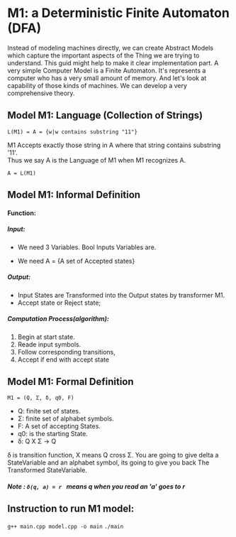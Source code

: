 # M1: a Deterministic Finite Automaton (DFA)
Instead of modeling machines directly,
we can create Abstract Models which capture the important aspects
of the Thing we are trying to understand. 
This guid might help to make it clear implementation part.
A very simple Computer Model is a Finite Automaton.
It's represents a computer who has a very small amount of memory.
And let's look at capability of those kinds of machines.
We can develop a very comprehensive theory.


## Model M1: Language (Collection of Strings)
`L(M1) = A = {w|w contains substring "11"}`

M1 Accepts exactly those string in A where that string contains substring '11'.     
Thus we say A is the Language of M1 when M1 recognizes A.


`A = L(M1) `

## Model M1: Informal Definition
#### Function:
##### Input:
- We need 3 Variables<ptrObject>. Bool Inputs Variables are. 

- We need A = {A set of Accepted states}        
##### Output:    
- Input States are Transformed into the Output states by transformer M1.
- Accept state or Reject state;
##### Computation Process(algorithm):
1. Begin at start state.
2. Reade input symbols.
3. Follow corresponding transitions, 
4. Accept if end with accept state
               
## Model M1: Formal Definition
`M1 = (Q, Σ, δ, q0, F)`
- Q: finite set of states.
- Σ: finite set of alphabet symbols.
- F: A set of accepting States.
- q0: is the starting State.
- δ: Q X Σ -> Q

δ is transition function,
X means Q cross Σ.
You are going to give delta a StateVariable and an alphabet symbol, 
its going to give you back The Transformed StateVariable. 


##### Note : `δ(q, a) = r ` means q when you read an 'a' goes to r
            
        
        


## Instruction to run M1 model:
`g++ main.cpp model.cpp -o main`
`./main`
